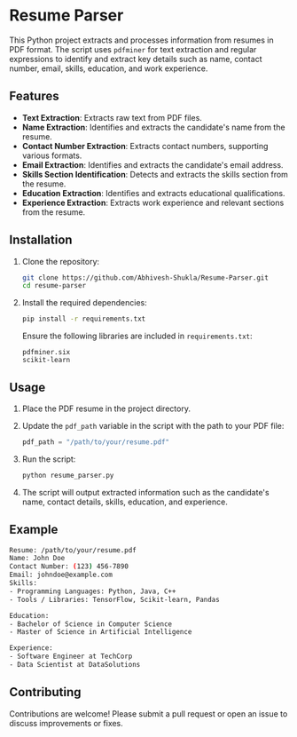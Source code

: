 # Resume Parser

This Python project extracts and processes information from resumes in PDF format. The script uses `pdfminer` for text extraction and regular expressions to identify and extract key details such as name, contact number, email, skills, education, and work experience.

## Features

- **Text Extraction**: Extracts raw text from PDF files.
- **Name Extraction**: Identifies and extracts the candidate's name from the resume.
- **Contact Number Extraction**: Extracts contact numbers, supporting various formats.
- **Email Extraction**: Identifies and extracts the candidate's email address.
- **Skills Section Identification**: Detects and extracts the skills section from the resume.
- **Education Extraction**: Identifies and extracts educational qualifications.
- **Experience Extraction**: Extracts work experience and relevant sections from the resume.

## Installation

1. Clone the repository:

    ```bash
    git clone https://github.com/Abhivesh-Shukla/Resume-Parser.git
    cd resume-parser
    ```

2. Install the required dependencies:

    ```bash
    pip install -r requirements.txt
    ```

    Ensure the following libraries are included in `requirements.txt`:

    ```text
    pdfminer.six
    scikit-learn
    ```

## Usage

1. Place the PDF resume in the project directory.

2. Update the `pdf_path` variable in the script with the path to your PDF file:

    ```python
    pdf_path = "/path/to/your/resume.pdf"
    ```

3. Run the script:

    ```bash
    python resume_parser.py
    ```

4. The script will output extracted information such as the candidate's name, contact details, skills, education, and experience.

## Example

```bash
Resume: /path/to/your/resume.pdf
Name: John Doe
Contact Number: (123) 456-7890
Email: johndoe@example.com
Skills: 
- Programming Languages: Python, Java, C++
- Tools / Libraries: TensorFlow, Scikit-learn, Pandas

Education: 
- Bachelor of Science in Computer Science
- Master of Science in Artificial Intelligence

Experience: 
- Software Engineer at TechCorp
- Data Scientist at DataSolutions
  ```
## Contributing
Contributions are welcome! Please submit a pull request or open an issue to discuss improvements or fixes.



